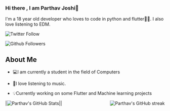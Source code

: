 ### Hi there , I am Parthav Joshi👋

I'm a 18 year old developer who loves to code in python and flutter💛💙. I also love listening to EDM.

![Twitter Follow](https://img.shields.io/twitter/follow/joshi_parthav?label=Follow&style=social)

![Github Followers](https://img.shields.io/github/followers/parthav09?label=Followers&style=social)

## About Me
- 💻I am currently a student in the field of Computers

- 🎵I love listening to music.

- 💡Currently working on some Flutter and Machine learning projects

|<img alt="Parthav's GitHub Stats" src="https://github-readme-stats.vercel.app/api?username=parthav09&&theme=aglolio&&show_icons=true&&hide_border=false&bg_color=1a1b27&icon_color=ff3860&title_color=7957d5&text_color=808080">|<img alt="Parthav's GitHub streak" align="right" src="http://github-readme-streak-stats.herokuapp.com?user=parthav09&hide_border=true&currStreakLabel=000000&ring=316dca&fire=316dca">|

<!--
**parthav09/parthav09** is a ✨ _special_ ✨ repository because its `README.md` (this file) appears on your GitHub profile.

